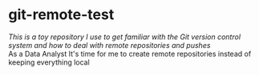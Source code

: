 # git-remote-test
*This is a toy repository I use to get familiar with the Git version control system and how to deal  with remote repositories and pushes*
<br>
As a Data Analyst It's time for me to create remote repositories instead of keeping everything local
